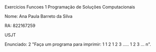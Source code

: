 Exercicios Funcoes 1 Programação de Soluções Computacionais

Nome: Ana Paula Barreto da Silva

RA: 822167259

USJT

Enunciado: 2 "Faça um programa para imprimir:
    1
    1   2
    1   2   3
    .....
    1   2   3   ...  n".